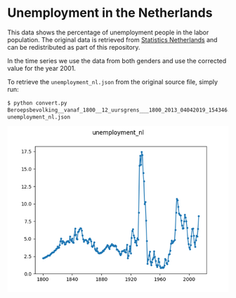 # Unemployment in the Netherlands

This data shows the percentage of unemployment people in the labor population. 
The original data is retrieved from [Statistics 
Netherlands](https://opendata.cbs.nl/statline/#/CBS/nl/dataset/71882ned/table?ts=1554392218500 
) and can be redistributed as part of this repository.

In the time series we use the data from both genders and use the corrected 
value for the year 2001.

To retrieve the ``unemployment_nl.json`` from the original source file, 
simply run:

```
$ python convert.py Beroepsbevolking__vanaf_1800__12_uursgrens___1800_2013_04042019_154346.csv unemployment_nl.json
```

![Plot of unemployment_nl dataset](./unemployment_nl.png)
